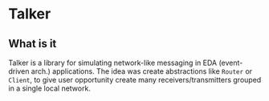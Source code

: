 # Talker

## What is it

Talker is a library for simulating network-like messaging in EDA (event-driven arch.) applications. The idea was create abstractions like  `Router` or `Client`, to give user opportunity create many receivers/transmitters grouped in a single local network.
